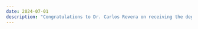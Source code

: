 ```yaml
---
date: 2024-07-01
description: "Congratulations to Dr. Carlos Revera on receiving the degree completion letter. All the best with the next phase of your career!!"
---
```



